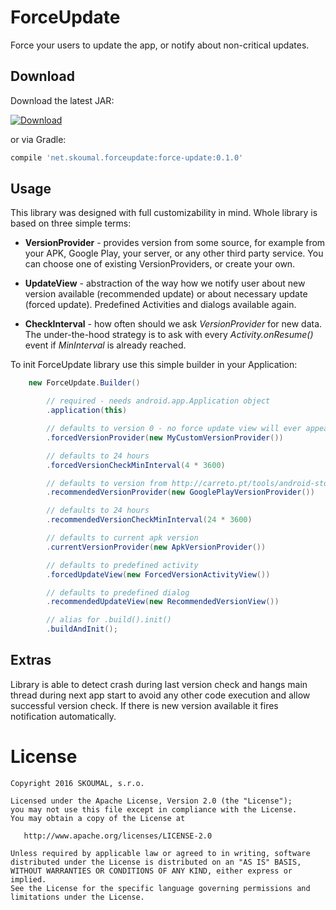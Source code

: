 ForceUpdate
============

Force your users to update the app, or notify about non-critical updates.


Download
--------

Download the latest JAR:

[ ![Download](https://api.bintray.com/packages/skoumal/maven/force-update/images/download.svg) ](https://bintray.com/skoumal/maven/force-update/_latestVersion)

or via Gradle:

```groovy
compile 'net.skoumal.forceupdate:force-update:0.1.0'
```

Usage
-----

This library was designed with full customizability in mind. Whole library is based on three simple
terms:

* **VersionProvider** - provides version from some source, for example from your APK, Google Play,
your server, or any other third party service. You can choose one of existing VersionProviders, or
create your own.

* **UpdateView** - abstraction of the way how we notify user about new version available
(recommended update) or about necessary update (forced update). Predefined Activities and dialogs
available again.

* **CheckInterval** - how often should we ask _VersionProvider_ for new data. The under-the-hood
strategy is to ask with every _Activity.onResume()_ event if _MinInterval_ is already reached.

To init ForceUpdate library use this simple builder in your Application:

```java
    new ForceUpdate.Builder()

        // required - needs android.app.Application object
        .application(this)

        // defaults to version 0 - no force update view will ever appear
        .forcedVersionProvider(new MyCustomVersionProvider())

        // defaults to 24 hours
        .forcedVersionCheckMinInterval(4 * 3600)

        // defaults to version from http://carreto.pt/tools/android-store-version/?package=<your package>)
        .recommendedVersionProvider(new GooglePlayVersionProvider())

        // defaults to 24 hours
        .recommendedVersionCheckMinInterval(24 * 3600)

        // defaults to current apk version
        .currentVersionProvider(new ApkVersionProvider())

        // defaults to predefined activity
        .forcedUpdateView(new ForcedVersionActivityView())

        // defaults to predefined dialog
        .recommendedUpdateView(new RecommendedVersionView())

        // alias for .build().init()
        .buildAndInit();
```

Extras
------

Library is able to detect crash during last version check and hangs main thread during next app
start to avoid any other code execution and allow successful version check. If there is new version
available it fires notification automatically.

License
=======

    Copyright 2016 SKOUMAL, s.r.o.

    Licensed under the Apache License, Version 2.0 (the "License");
    you may not use this file except in compliance with the License.
    You may obtain a copy of the License at

       http://www.apache.org/licenses/LICENSE-2.0

    Unless required by applicable law or agreed to in writing, software
    distributed under the License is distributed on an "AS IS" BASIS,
    WITHOUT WARRANTIES OR CONDITIONS OF ANY KIND, either express or implied.
    See the License for the specific language governing permissions and
    limitations under the License.

